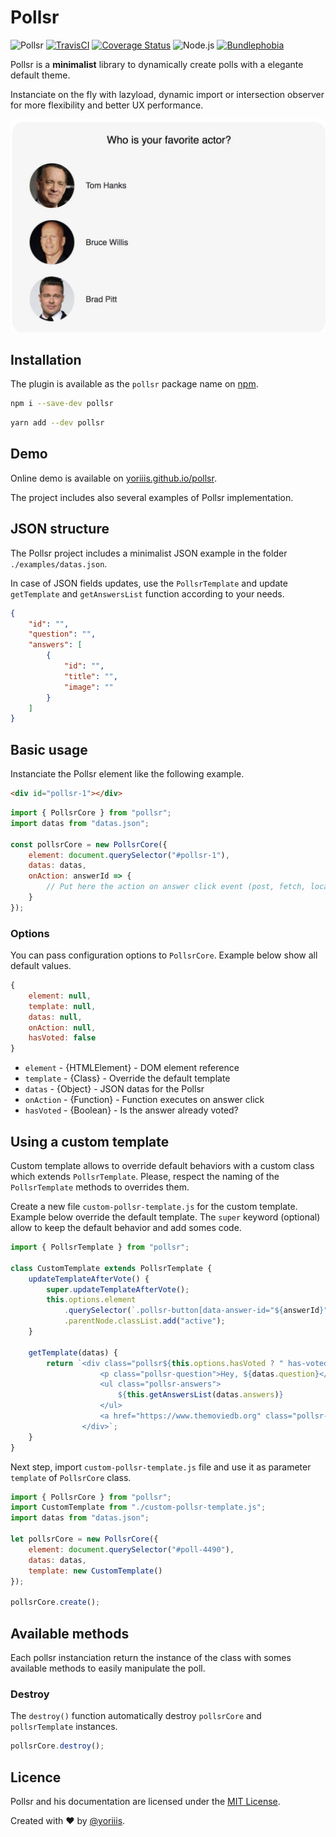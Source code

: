 # Pollsr

![Pollsr](https://img.shields.io/badge/pollsr-v1.0.0-546e7a.svg?style=for-the-badge) [![TravisCI](https://img.shields.io/travis/com/yoriiis/chunks-webpack-plugin/master?style=for-the-badge)](https://travis-ci.com/yoriiis/chunks-webpack-plugin) [![Coverage Status](https://img.shields.io/coveralls/github/yoriiis/chunks-webpack-plugin?style=for-the-badge)](https://coveralls.io/github/yoriiis/chunks-webpack-plugin?branch=master) ![Node.js](https://img.shields.io/node/v/chunks-webpack-plugin?style=for-the-badge) [![Bundlephobia](https://img.shields.io/bundlephobia/minzip/chunks-webpack-plugin?style=for-the-badge)](https://bundlephobia.com/result?p=fela@latest)

Pollsr is a **minimalist** library to dynamically create polls with a elegante default theme.

Instanciate on the fly with lazyload, dynamic import or intersection observer for more flexibility and better UX performance.

![List result](examples/assets/screenshot.jpg)

## Installation

The plugin is available as the `pollsr` package name on [npm](https://www.npmjs.com/package/pollsr).

```bash
npm i --save-dev pollsr
```

```bash
yarn add --dev pollsr
```

## Demo

Online demo is available on [yoriiis.github.io/pollsr](https://yoriiis.github.io/pollsr).

The project includes also several examples of Pollsr implementation.

## JSON structure

The Pollsr project includes a minimalist JSON example in the folder `./examples/datas.json`.

In case of JSON fields updates, use the `PollsrTemplate` and update `getTemplate` and `getAnswersList` function according to your needs.

```json
{
    "id": "",
    "question": "",
    "answers": [
        {
            "id": "",
            "title": "",
            "image": ""
        }
    ]
}
```

## Basic usage

Instanciate the Pollsr element like the following example.

```html
<div id="pollsr-1"></div>
```

```javascript
import { PollsrCore } from "pollsr";
import datas from "datas.json";

const pollsrCore = new PollsrCore({
    element: document.querySelector("#pollsr-1"),
    datas: datas,
    onAction: answerId => {
        // Put here the action on answer click event (post, fetch, localStorage, etc.)
    }
});
```

### Options

You can pass configuration options to `PollsrCore`. Example below show all default values.

```javascript
{
    element: null,
    template: null,
    datas: null,
    onAction: null,
    hasVoted: false
}
```

* `element` - {HTMLElement} - DOM element reference
* `template` - {Class} - Override the default template
* `datas` - {Object} - JSON datas for the Pollsr
* `onAction` - {Function} - Function executes on answer click
* `hasVoted` - {Boolean} - Is the answer already voted?

## Using a custom template

Custom template allows to override default behaviors with a custom class which extends `PollsrTemplate`. Please, respect the naming of the `PollsrTemplate` methods to overrides them.

Create a new file `custom-pollsr-template.js` for the custom template. Example below override the default template. The `super` keyword (optional) allow to keep the default behavior and add somes code.

```javascript
import { PollsrTemplate } from "pollsr";

class CustomTemplate extends PollsrTemplate {
    updateTemplateAfterVote() {
        super.updateTemplateAfterVote();
        this.options.element
            .querySelector(`.pollsr-button[data-answer-id="${answerId}"]`)
            .parentNode.classList.add("active");
    }

    getTemplate(datas) {
        return `<div class="pollsr${this.options.hasVoted ? " has-voted" : ""}">
                    <p class="pollsr-question">Hey, ${datas.question}</p>
                    <ul class="pollsr-answers">
                        ${this.getAnswersList(datas.answers)}
                    </ul>
                    <a href="https://www.themoviedb.org" class="pollsr-footer">Source: TMDb</a>
                </div>`;
    }
}
```

Next step, import `custom-pollsr-template.js` file and use it as parameter `template` of `PollsrCore` class.

```javascript
import { PollsrCore } from "pollsr";
import CustomTemplate from "./custom-pollsr-template.js";
import datas from "datas.json";

let pollsrCore = new PollsrCore({
    element: document.querySelector("#poll-4490"),
    datas: datas,
    template: new CustomTemplate()
});

pollsrCore.create();
```

## Available methods

Each pollsr instanciation return the instance of the class with somes available methods to easily manipulate the poll.

### Destroy

The `destroy()` function automatically destroy `pollsrCore` and `pollsrTemplate` instances.

```javascript
pollsrCore.destroy();
```

## Licence

Pollsr and his documentation are licensed under the [MIT License](http://opensource.org/licenses/MIT).

Created with ♥ by [@yoriiis](http://github.com/yoriiis).
